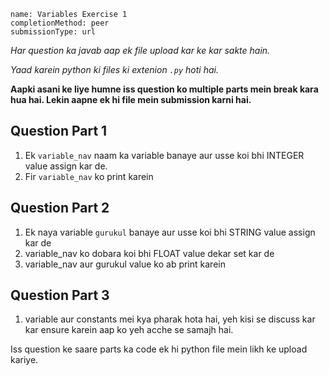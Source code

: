 ```ngMeta
name: Variables Exercise 1
completionMethod: peer
submissionType: url
```

*Har question ka javab aap ek file upload kar ke kar sakte hain.*

*Yaad karein python ki files ki extenion `.py` hoti hai.*

**Aapki asani ke liye humne iss question ko multiple parts mein break kara hua hai. Lekin aapne ek hi file mein submission karni hai.**

## Question Part 1

1. Ek `variable_nav` naam ka variable banaye aur usse koi bhi INTEGER value assign kar de.
2. Fir `variable_nav` ko print karein

## Question Part 2

1. Ek naya variable `gurukul` banaye aur usse koi bhi STRING value assign kar de
2. variable_nav ko dobara koi bhi FLOAT value dekar set kar de
3. variable_nav aur gurukul value ko ab print karein

## Question Part 3

1. variable aur constants mei kya pharak hota hai, yeh kisi se discuss kar kar ensure karein aap ko yeh acche se samajh hai.

Iss question ke saare parts ka code ek hi python file mein likh ke upload kariye.
